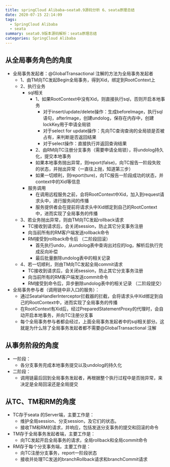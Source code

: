 ```yaml
---
title: springCloud Alibaba—seata0.9源码分析 6、seata原理总结
date: 2020-07-15 22:14:09
tags:
  - SpringCloud Alibaba
  - seata
summary: seata0.9版本源码解析：seata原理总结
categories: SpringCloud Alibaba
---
```


## 从全局事务角色的角度 ##
* 全局事务发起者：@GlobalTransactional 注解的方法为全局事务发起者
	* 1、由TM向TC发起Begin全局事务，得到Xid，绑定到RootContext上
	* 2、执行业务
		* sql相关
			* 1、如果RootContext中没有Xid，则直接执行sql，否则开启本地事务
				* 对于insert/update/delete操作：生成beforeImage，执行sql语句，afterImage，创建undolog，保存在内存中，创建lockKey用于申请全局锁
				* 对于select for update操作：先向TC查询查询的全局锁是否被占有，来判断是否返回结果
				* 对于select操作：直接执行并返回查询结果
			* 2、由RM向TC注册分支事务（需要申请全局锁），将undolog持久化，提交本地事务
			* 如果本地事务抛出异常，则report(false)，向TC报告一阶段失败的状态，并抛出异常（一直往上抛，知道第三步）
			* 如果一切顺利，则report(ture)，向TC报告一阶段成功的状态，并context中的Xid等信息
		* 服务调用
			* 在调用远程服务之前，会将RootContext中Xid，加入到request请求头中，进行服务间的传播
			* 服务提供者会在提前将请求头中Xid绑定到自己的RootContext中，进而实现了全局事务的传播
	* 3、若业务抛出异常，则由TM向TC发起rollback请求 
		* TC接收到请求后，会关闭session，防止其它分支事务注册
		* 向当前所有的RM客户端发送rollback命令  
		* RM接受到rollback命令后  （二阶段回滚）
			* 首先执行undo，从undolog表中查询出对应的log，解析后执行完成反向补偿
			* 最后批量删除undolog表中的相关记录
	* 4、若一切顺利，则由TM向TC发起全局commit请求  
		* TC接收到请求后，会关闭session，防止其它分支事务注册
		* 向当前所有的RM客户端发送commit命令  
		* RM接受到命令后，异步删除undolog表中的相关记录  （二阶段提交）
* 全局事务参与者（调用链中非入口的服务）：
	* 通过SeataHandlerInterceptor拦截器的拦截，会将请求头中Xid绑定到自己的RootContext中，进而实现了全局事务的传播
	* 在RootContext有Xid后，经过PreparedStatementProxy的代理时，会自动开启本地事务，并向TC注册分支事
	* 每个全局事务参与者都会经过，上面全局事务发起者中的sql相关部分。这就是为什么除了全局事务发起者都不需要@GlobalTransactional 注解



## 从事务阶段的角度 ##
* 一阶段：
	* 各分支事务完成本地事务提交以及undolog的持久化
* 二阶段：
	* 调用链最后回到全局事务发起者，再根据整个执行过程中是否抛异常，来决定是全局回滚还是全局提交



## 从TC、TM和RM的角度 ##
* TC存于seata 的Server端，主要工作是：
	* 维护全局session、分支session，及它们的状态。
	* 接收TM和RM的请求，并响应，包括发送分支事务的提交和回滚的命令
* TM存于全局事务发起者端，主要工作是：
	* 向TC发起开启全局事务的请求，全局rollback和全局commit命令
* RM存于每个分支事务端，主要工作是：
	* 向TC注册分支事务，report一阶段状态
	* 接收并处理TC发送的branchRollback请求和branchCommit请求

